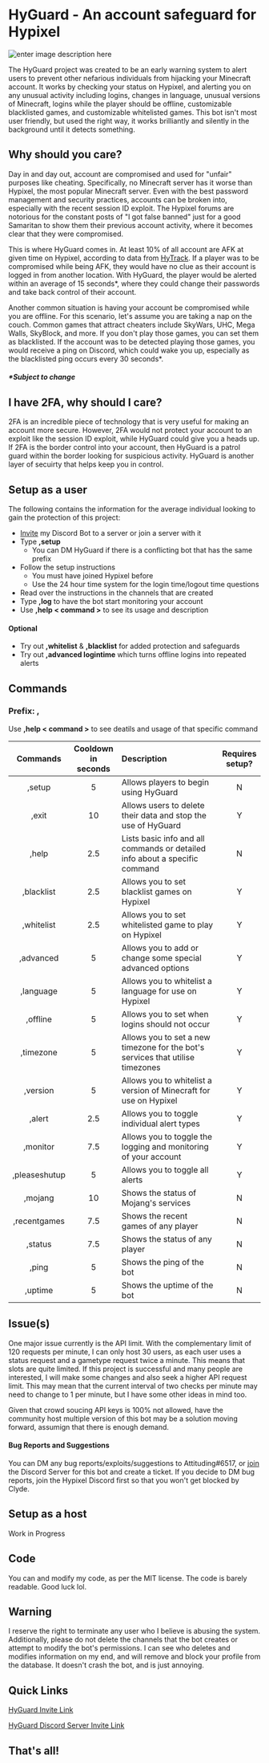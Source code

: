# HyGuard - An account safeguard for Hypixel

![enter image description here](https://i.imgur.com/41sPQS8.png)

The HyGuard project was created to be an early warning system to alert users to prevent other nefarious individuals from hijacking your Minecraft account. It works by checking your status on Hypixel, and alerting you on any unusual activity including logins, changes in language, unusual versions of Minecraft, logins while the player should be offline, customizable blacklisted games, and customizable whitelisted games. This bot isn't most user friendly, but used the right way, it works brilliantly and silently in the background until it detects something.

## Why should you care?
Day in and day out, account are compromised and used for "unfair" purposes like cheating. Specifically, no Minecraft server has it worse than Hypixel, the most popular Minecraft server. Even with the best password management and security practices, accounts can be broken into, especially with the recent session ID exploit. The Hypixel forums are notorious for the constant posts of "I got false banned" just for a good Samaritan to show them their previous account activity, where it becomes clear that they were compromised.

This is where HyGuard comes in. At least 10% of all account are AFK at given time on Hypixel, according to data from [HyTrack](https://hytrack.me/). If a player was to be compromised while being AFK, they would have no clue as their account is logged in from another location. With HyGuard, the player would be alerted within an average of 15 seconds*, where they could change their passwords and take back control of their account.

Another common situation is having your account be compromised while you are offline. For this scenario, let's assume you are taking a nap on the couch. Common games that attract cheaters include SkyWars, UHC, Mega Walls, SkyBlock, and more. If you don't play those games, you can set them as blacklisted. If the account was to be detected playing those games, you would receive a ping on Discord, which could wake you up, especially as the blacklisted ping occurs every 30 seconds*.
##### *Subject to change
## I have 2FA, why should I care?
2FA is an incredible piece of technology that is very useful for making an account more secure. However, 2FA would not protect your account to an exploit like the session ID exploit, while HyGuard could give you a heads up. If 2FA is the border control into your account, then HyGuard is a patrol guard within the border looking for suspicious activity. HyGuard is another layer of secuirty that helps keep you in control.
## Setup as a user
The following contains the information for the average individual looking to gain the protection of this project:

 - [Invite](https://discord.com/api/oauth2/authorize?client_id=841021942249422868&permissions=268528720&scope=bot) my Discord Bot to a server or join a server with it
 - Type **,setup**
   - You can DM HyGuard if there is a conflicting bot that has the same prefix
 - Follow the setup instructions
   - You must have joined Hypixel before
   - Use the 24 hour time system for the login time/logout time questions
 - Read over the instructions in the channels that are created
 - Type **,log** to have the bot start monitoring your account
 - Use **,help < command >** to see its usage and description
 #### Optional
 - Try out **,whitelist** & **,blacklist** for added protection and safeguards
 - Try out **,advanced logintime** which turns offline logins into repeated alerts
## Commands

### Prefix: ,

Use **,help < command >** to see deatils and usage of that specific command

|    Commands   | Cooldown<br>in seconds |                                   Description                                  | Requires<br>setup? |
|:-------------:|:----------------------:|:------------------------------------------------------------------------------|:------------------:|
| ,setup        | 5                      | Allows players to begin using HyGuard                                          | N                  |
| ,exit         | 10                     | Allows users to delete their data and stop the use of HyGuard                  | Y                  |
| ,help         | 2.5                    | Lists basic info and all commands or detailed info about a specific command    | N                  |
| ,blacklist    | 2.5                    | Allows you to set blacklist games on Hypixel                                   | Y                  |
| ,whitelist    | 2.5                    | Allows you to set whitelisted game to play on Hypixel                          | Y                  |
| ,advanced     | 5                      | Allows you to add or change some special advanced options                      | Y                  |
| ,language     | 5                      | Allows you to whitelist a language for use on Hypixel                          | Y                  |
| ,offline      | 5                      | Allows you to set when logins should not occur                                 | Y                  |
| ,timezone     | 5                      | Allows you to set a new timezone for the bot's services that utilise timezones | Y                  |
| ,version      | 5                      | Allows you to whitelist a version of Minecraft for use on Hypixel              | Y                  |
| ,alert        | 2.5                    | Allows you to toggle individual alert types                                    | Y                  |
| ,monitor      | 7.5                    | Allows you to toggle the logging and monitoring of your account                | Y                  |
| ,pleaseshutup | 5                      | Allows you to toggle all alerts                                                | Y                  |
| ,mojang       | 10                     | Shows the status of Mojang's services                                          | N                  |
| ,recentgames  | 7.5                    | Shows the recent games of any player                                           | N                  |
| ,status       | 7.5                    | Shows the status of any player                                                 | N                  |
| ,ping         | 5                      | Shows the ping of the bot                                                      | N                  |
| ,uptime       | 5                      | Shows the uptime of the bot                                                    | N                  |

## Issue(s)
One major issue currently is the API limit. With the complementary limit of 120 requests per minute, I can only host 30 users, as each user uses a status request and a gametype request twice a minute. This means that slots are quite limited. If this project is successful and many people are interested, I will make some changes and also seek a higher API request limit. This may mean that the current interval of two checks per minute may need to change to 1 per minute, but I have some other ideas in mind too.

Given that crowd soucing API keys is 100% not allowed, have the community host multiple version of this bot may be a solution moving forward, assumign that there is enough demand.
#### Bug Reports and Suggestions
You can DM any bug reports/exploits/suggestions to Attituding#6517, or [join](https://discord.gg/NacwrAaWgE) the Discord Server for this bot and create a ticket. If you decide to DM bug reports, join the Hypixel Discord first so that you won't get blocked by Clyde.

## Setup as a host

  Work in Progress

## Code

You can and modify my code, as per the MIT license. The code is barely readable. Good luck lol.
## Warning
I reserve the right to terminate any user who I believe is abusing the system. Additionally, please do not delete the channels that the bot creates or attempt to modify the bot's permissions. I can see who deletes and modifies information on my end, and will remove and block your profile from the database. It doesn't crash the bot, and is just annoying.

## Quick Links

[HyGuard Invite Link](https://discord.com/api/oauth2/authorize?client_id=841021942249422868&permissions=268528720&scope=bot)

[HyGuard Discord Server Invite Link](https://discord.gg/NacwrAaWgE)

## That's all!
